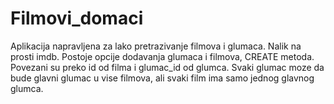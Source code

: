 # Filmovi_domaci
Aplikacija napravljena za lako pretrazivanje filmova i glumaca. Nalik na prosti imdb.
Postoje opcije dodavanja glumaca i filmova, CREATE metoda.
Povezani su preko id od filma i glumac_id od glumca.
Svaki glumac moze da bude glavni glumac u vise filmova, ali svaki film ima samo jednog glavnog glumca.
